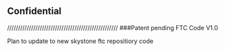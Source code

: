 ## Confidential
///////////////////////////////////////////////////
###Patent pending
FTC Code
V1.0

Plan to update to new skystone ftc repositiory code
